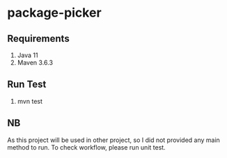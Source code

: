 # package-picker

## Requirements
1. Java 11
2. Maven 3.6.3

## Run Test
1. mvn test

## NB
As this project will be used in other project, so I did not provided any main method to run.
To check workflow, please run unit test.
